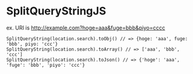 # SplitQueryStringJS

ex. URI is http://example.com?hoge=aaa&fuge=bbb&piyo=cccc

```
SplitQueryString(location.search).toObj() // => {hoge: 'aaa', fuge: 'bbb', piyo: 'ccc'}
SplitQueryString(location.search).toArray() // => ['aaa', 'bbb', 'ccc']
SplitQueryString(location.search).toJson() // => {'hoge': 'aaa', 'fuge': 'bbb', 'piyo': 'ccc'}
```
